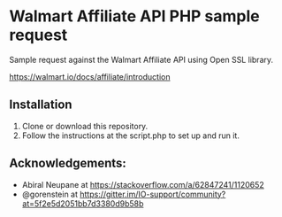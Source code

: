# Walmart Affiliate API PHP sample request
Sample request against the Walmart Affiliate API using Open SSL library.

https://walmart.io/docs/affiliate/introduction

## Installation
1. Clone or download this repository.
2. Follow the instructions at the script.php to set up and run it.

## Acknowledgements:
* Abiral Neupane at https://stackoverflow.com/a/62847241/1120652
* @gorenstein at https://gitter.im/IO-support/community?at=5f2e5d2051bb7d3380d9b58b
